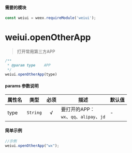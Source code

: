 #### 需要的模块

```js
const weiui = weex.requireModule('weiui');
```

# weiui.openOtherApp

> 打开常用第三方APP

```js
/**
 * @param type    APP
 */
weiui.openOtherApp(type)
```

#### params 参数说明

| 属性名 | 类型 | 必须 | 描述 | 默认值 |
| --- | --- | :-: | --- | --- |
| type | `String` | √ | 要打开的APP：<br/>`wx`、`qq`、`alipay`、`jd` | - |


#### 简单示例

```js
//示例
weiui.openOtherApp("wx");
```

